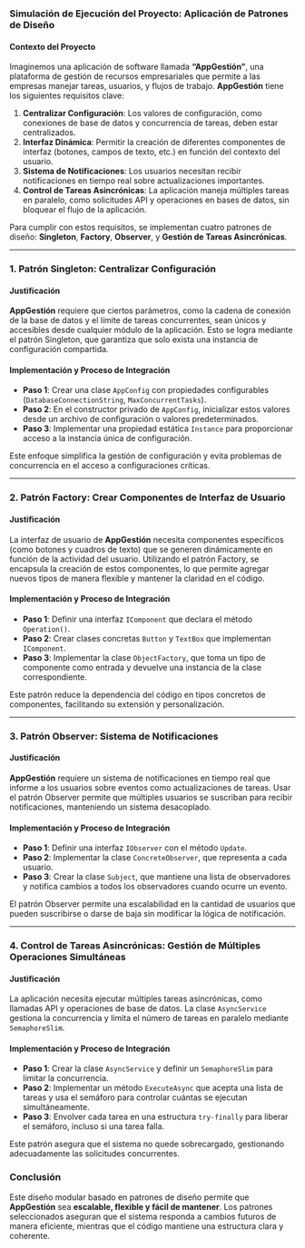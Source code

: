 ### Simulación de Ejecución del Proyecto: Aplicación de Patrones de Diseño

#### Contexto del Proyecto
Imaginemos una aplicación de software llamada **“AppGestión”**, una plataforma de gestión de recursos empresariales que permite a las empresas manejar tareas, usuarios, y flujos de trabajo. **AppGestión** tiene los siguientes requisitos clave:

1. **Centralizar Configuración**: Los valores de configuración, como conexiones de base de datos y concurrencia de tareas, deben estar centralizados.
2. **Interfaz Dinámica**: Permitir la creación de diferentes componentes de interfaz (botones, campos de texto, etc.) en función del contexto del usuario.
3. **Sistema de Notificaciones**: Los usuarios necesitan recibir notificaciones en tiempo real sobre actualizaciones importantes.
4. **Control de Tareas Asincrónicas**: La aplicación maneja múltiples tareas en paralelo, como solicitudes API y operaciones en bases de datos, sin bloquear el flujo de la aplicación.

Para cumplir con estos requisitos, se implementan cuatro patrones de diseño: **Singleton**, **Factory**, **Observer**, y **Gestión de Tareas Asincrónicas**.

---

### 1. Patrón **Singleton**: Centralizar Configuración

#### Justificación
**AppGestión** requiere que ciertos parámetros, como la cadena de conexión de la base de datos y el límite de tareas concurrentes, sean únicos y accesibles desde cualquier módulo de la aplicación. Esto se logra mediante el patrón Singleton, que garantiza que solo exista una instancia de configuración compartida.

#### Implementación y Proceso de Integración
- **Paso 1**: Crear una clase `AppConfig` con propiedades configurables (`DatabaseConnectionString`, `MaxConcurrentTasks`).
- **Paso 2**: En el constructor privado de `AppConfig`, inicializar estos valores desde un archivo de configuración o valores predeterminados.
- **Paso 3**: Implementar una propiedad estática `Instance` para proporcionar acceso a la instancia única de configuración.

Este enfoque simplifica la gestión de configuración y evita problemas de concurrencia en el acceso a configuraciones críticas.

---

### 2. Patrón **Factory**: Crear Componentes de Interfaz de Usuario

#### Justificación
La interfaz de usuario de **AppGestión** necesita componentes específicos (como botones y cuadros de texto) que se generen dinámicamente en función de la actividad del usuario. Utilizando el patrón Factory, se encapsula la creación de estos componentes, lo que permite agregar nuevos tipos de manera flexible y mantener la claridad en el código.

#### Implementación y Proceso de Integración
- **Paso 1**: Definir una interfaz `IComponent` que declara el método `Operation()`.
- **Paso 2**: Crear clases concretas `Button` y `TextBox` que implementan `IComponent`.
- **Paso 3**: Implementar la clase `ObjectFactory`, que toma un tipo de componente como entrada y devuelve una instancia de la clase correspondiente.

Este patrón reduce la dependencia del código en tipos concretos de componentes, facilitando su extensión y personalización.

---

### 3. Patrón **Observer**: Sistema de Notificaciones

#### Justificación
**AppGestión** requiere un sistema de notificaciones en tiempo real que informe a los usuarios sobre eventos como actualizaciones de tareas. Usar el patrón Observer permite que múltiples usuarios se suscriban para recibir notificaciones, manteniendo un sistema desacoplado.

#### Implementación y Proceso de Integración
- **Paso 1**: Definir una interfaz `IObserver` con el método `Update`.
- **Paso 2**: Implementar la clase `ConcreteObserver`, que representa a cada usuario.
- **Paso 3**: Crear la clase `Subject`, que mantiene una lista de observadores y notifica cambios a todos los observadores cuando ocurre un evento.

El patrón Observer permite una escalabilidad en la cantidad de usuarios que pueden suscribirse o darse de baja sin modificar la lógica de notificación.

---

### 4. **Control de Tareas Asincrónicas**: Gestión de Múltiples Operaciones Simultáneas

#### Justificación
La aplicación necesita ejecutar múltiples tareas asincrónicas, como llamadas API y operaciones de base de datos. La clase `AsyncService` gestiona la concurrencia y limita el número de tareas en paralelo mediante `SemaphoreSlim`.

#### Implementación y Proceso de Integración
- **Paso 1**: Crear la clase `AsyncService` y definir un `SemaphoreSlim` para limitar la concurrencia.
- **Paso 2**: Implementar un método `ExecuteAsync` que acepta una lista de tareas y usa el semáforo para controlar cuántas se ejecutan simultáneamente.
- **Paso 3**: Envolver cada tarea en una estructura `try-finally` para liberar el semáforo, incluso si una tarea falla.

Este patrón asegura que el sistema no quede sobrecargado, gestionando adecuadamente las solicitudes concurrentes.

### Conclusión
Este diseño modular basado en patrones de diseño permite que **AppGestión** sea **escalable, flexible y fácil de mantener**. Los patrones seleccionados aseguran que el sistema responda a cambios futuros de manera eficiente, mientras que el código mantiene una estructura clara y coherente.